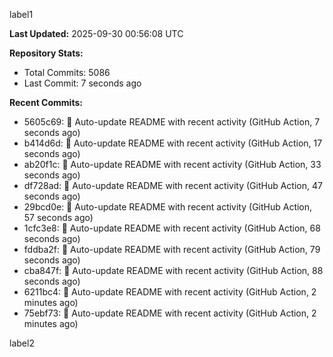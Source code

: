 
label1 
<!-- ACTIVITY_START -->
**Last Updated:** 2025-09-30 00:56:08 UTC

**Repository Stats:**
- Total Commits: 5086
- Last Commit: 7 seconds ago

**Recent Commits:**
- 5605c69: 🤖 Auto-update README with recent activity (GitHub Action, 7 seconds ago)
- b414d6d: 🤖 Auto-update README with recent activity (GitHub Action, 17 seconds ago)
- ab20f1c: 🤖 Auto-update README with recent activity (GitHub Action, 33 seconds ago)
- df728ad: 🤖 Auto-update README with recent activity (GitHub Action, 47 seconds ago)
- 29bcd0e: 🤖 Auto-update README with recent activity (GitHub Action, 57 seconds ago)
- 1cfc3e8: 🤖 Auto-update README with recent activity (GitHub Action, 68 seconds ago)
- fddba2f: 🤖 Auto-update README with recent activity (GitHub Action, 79 seconds ago)
- cba847f: 🤖 Auto-update README with recent activity (GitHub Action, 88 seconds ago)
- 6211bc4: 🤖 Auto-update README with recent activity (GitHub Action, 2 minutes ago)
- 75ebf73: 🤖 Auto-update README with recent activity (GitHub Action, 2 minutes ago)
<!-- ACTIVITY_END -->

label2
